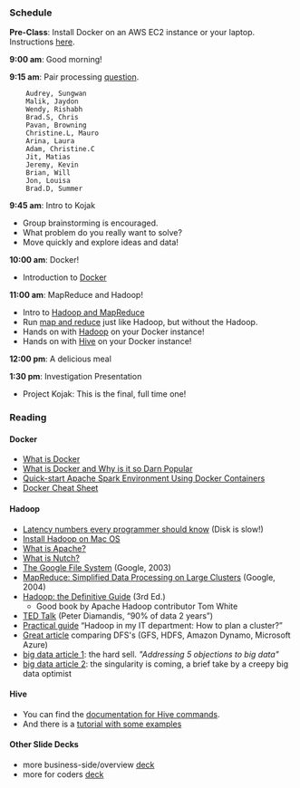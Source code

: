 ### Schedule

**Pre-Class**: Install Docker on an AWS EC2 instance or your laptop. Instructions [here](Installing_Docker.ipynb).

**9:00 am**: Good morning!

**9:15 am**: Pair processing [question](pair.md).

        Audrey, Sungwan
        Malik, Jaydon
        Wendy, Rishabh
        Brad.S, Chris
        Pavan, Browning
        Christine.L, Mauro
        Arina, Laura
        Adam, Christine.C
        Jit, Matias
        Jeremy, Kevin
        Brian, Will
        Jon, Louisa
        Brad.D, Summer

**9:45 am**: Intro to Kojak

 * Group brainstorming is encouraged.
 * What problem do you really want to solve?
 * Move quickly and explore ideas and data!

**10:00 am**: Docker!

 * Introduction to [Docker](Docker_Introduction.ipynb)

**11:00 am**: MapReduce and Hadoop!

 * Intro to [Hadoop and MapReduce](hadoop_mapreduce.pdf)
 * Run [map and reduce](map_reduce.md) just like Hadoop, but without the Hadoop.
 * Hands on with [Hadoop](Hadoop_Introduction.ipynb) on your Docker instance!
 * Hands on with [Hive](hive.md) on your Docker instance!

**12:00 pm**: A delicious meal

**1:30 pm**: Investigation Presentation

 * Project Kojak: This is the final, full time one!


### Reading

#### Docker

* [What is Docker](https://opensource.com/resources/what-docker)
* [What is Docker and Why is it so Darn Popular](http://www.zdnet.com/article/what-is-docker-and-why-is-it-so-darn-popular/)
* [Quick-start Apache Spark Environment Using Docker Containers](http://maxmelnick.com/2016/06/04/spark-docker.html)
* [Docker Cheat Sheet](https://github.com/wsargent/docker-cheat-sheet)

#### Hadoop

 * [Latency numbers every programmer should know](https://gist.github.com/hellerbarde/2843375) (Disk is slow!)
 * [Install Hadoop on Mac OS](http://amodernstory.com/2014/09/23/installing-hadoop-on-mac-osx-yosemite/)
 * [What is Apache?](http://www.apache.org/foundation/faq.html#what)
 * [What is Nutch?](http://en.wikipedia.org/wiki/Nutch)
 * [The Google File System](http://static.googleusercontent.com/media/research.google.com/en/us/archive/gfs-sosp2003.pdf) (Google, 2003)
 * [MapReduce: Simplified Data Processing on Large Clusters](http://static.googleusercontent.com/media/research.google.com/en/us/archive/mapreduce-osdi04.pdf) (Google, 2004)
 * [Hadoop: the Definitive Guide](http://it-ebooks.info/book/635/) (3rd Ed.)
     * Good book by Apache Hadoop contributor Tom White
 * [TED Talk](http://www.ted.com/talks/peter_diamandis_abundance_is_our_future) (Peter Diamandis, “90% of data 2 years”)
 * [Practical guide](http://blog.octo.com/en/hadoop-in-my-it-department-how-to-plan-a-cluster/) “Hadoop in my IT department: How to plan a cluster?”
 * [Great article](http://arstechnica.com/business/2012/01/the-big-disk-drive-in-the-sky-how-the-giants-of-the-web-store-big-data) comparing DFS's (GFS, HDFS, Amazon Dynamo, Microsoft Azure)
 * [big data article 1](http://blog.infochimps.com/2014/01/31/big-data-case-optimism/): the hard sell. *"Addressing 5 objections to big data"*
 * [big data article 2](http://smartdatacollective.com/gilallouche/277536/addressing-5-objections-big-data): the singularity is coming, a brief take by a creepy big data optimist

#### Hive

 * You can find the [documentation for Hive commands](https://cwiki.apache.org/confluence/display/Hive/LanguageManual).
 * And there is a [tutorial with some examples](https://cwiki.apache.org/confluence/display/Hive/Tutorial)


#### Other Slide Decks

* more business-side/overview [deck](http://www.slideshare.net/sudhakara_st/hadoop-intruduction)
* more for coders [deck](http://www.slideshare.net/gordonrios/tarragona-2010-10-29)
